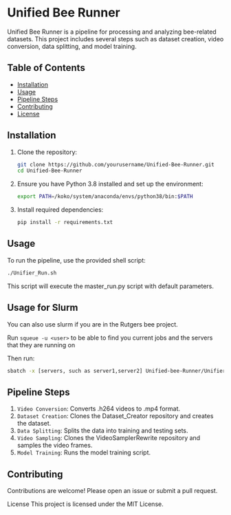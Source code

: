# Unified Bee Runner

Unified Bee Runner is a pipeline for processing and analyzing bee-related datasets. This project includes several steps such as dataset creation, video conversion, data splitting, and model training.

## Table of Contents

- [Installation](#installation)
- [Usage](#usage)
- [Pipeline Steps](#pipeline-steps)
- [Contributing](#contributing)
- [License](#license)

## Installation

1. Clone the repository:

   ```sh
   git clone https://github.com/yourusername/Unified-Bee-Runner.git
   cd Unified-Bee-Runner
   ```

2. Ensure you have Python 3.8 installed and set up the environment:

   ```sh
   export PATH=/koko/system/anaconda/envs/python38/bin:$PATH
   ```

3. Install required dependencies:
   ```sh
   pip install -r requirements.txt
   ```

## Usage

To run the pipeline, use the provided shell script:

```sh
./Unifier_Run.sh
```

This script will execute the master_run.py script with default parameters.

## Usage for Slurm

You can also use slurm if you are in the Rutgers bee project.

Run `squeue -u <user>` to be able to find you current jobs and the servers that they are running on

Then run:

```sh
sbatch -x [servers, such as server1,server2] Unified-bee-Runner/Unifier_Run.sh
```

## Pipeline Steps

1. `Video Conversion`: Converts .h264 videos to .mp4 format.
2. `Dataset Creation`: Clones the Dataset_Creator repository and creates the dataset.
3. `Data Splitting`: Splits the data into training and testing sets.
4. `Video Sampling`: Clones the VideoSamplerRewrite repository and samples the video frames.
5. `Model Training`: Runs the model training script.

## Contributing

Contributions are welcome! Please open an issue or submit a pull request.

License
This project is licensed under the MIT License.

